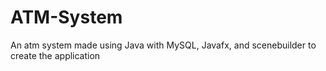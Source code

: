 # ATM-System

An atm system made using Java with MySQL, Javafx, and scenebuilder to create the application
